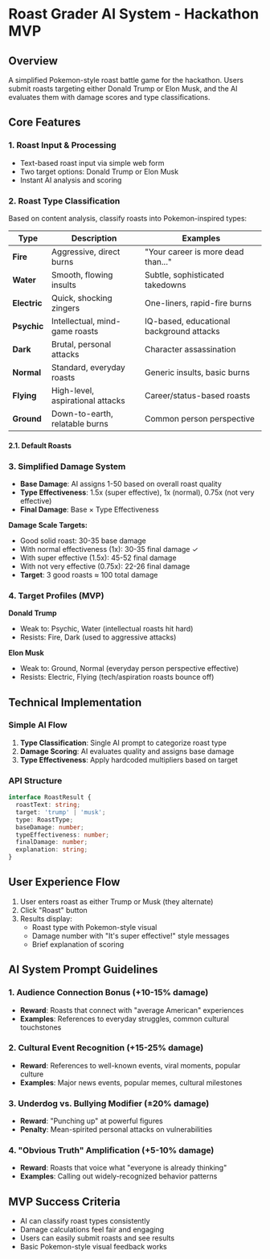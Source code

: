 # Roast Grader AI System - Hackathon MVP

## Overview
A simplified Pokemon-style roast battle game for the hackathon. Users submit roasts targeting either Donald Trump or Elon Musk, and the AI evaluates them with damage scores and type classifications.

## Core Features

### 1. Roast Input & Processing
- Text-based roast input via simple web form
- Two target options: Donald Trump or Elon Musk
- Instant AI analysis and scoring

### 2. Roast Type Classification
Based on content analysis, classify roasts into Pokemon-inspired types:

| Type | Description | Examples |
|------|-------------|----------|
| **Fire** | Aggressive, direct burns | "Your career is more dead than..." |
| **Water** | Smooth, flowing insults | Subtle, sophisticated takedowns |
| **Electric** | Quick, shocking zingers | One-liners, rapid-fire burns |
| **Psychic** | Intellectual, mind-game roasts | IQ-based, educational background attacks |
| **Dark** | Brutal, personal attacks | Character assassination |
| **Normal** | Standard, everyday roasts | Generic insults, basic burns |
| **Flying** | High-level, aspirational attacks | Career/status-based roasts |
| **Ground** | Down-to-earth, relatable burns | Common person perspective |

#### 2.1. Default Roasts


### 3. Simplified Damage System
- **Base Damage**: AI assigns 1-50 based on overall roast quality
- **Type Effectiveness**: 1.5x (super effective), 1x (normal), 0.75x (not very effective)
- **Final Damage**: Base × Type Effectiveness

**Damage Scale Targets:**
- Good solid roast: 30-35 base damage
- With normal effectiveness (1x): 30-35 final damage ✓
- With super effective (1.5x): 45-52 final damage
- With not very effective (0.75x): 22-26 final damage
- **Target**: 3 good roasts ≈ 100 total damage

### 4. Target Profiles (MVP)
**Donald Trump**
- Weak to: Psychic, Water (intellectual roasts hit hard)
- Resists: Fire, Dark (used to aggressive attacks)

**Elon Musk** 
- Weak to: Ground, Normal (everyday person perspective effective)
- Resists: Electric, Flying (tech/aspiration roasts bounce off)

## Technical Implementation

### Simple AI Flow
1. **Type Classification**: Single AI prompt to categorize roast type
2. **Damage Scoring**: AI evaluates quality and assigns base damage
3. **Type Effectiveness**: Apply hardcoded multipliers based on target

### API Structure
```typescript
interface RoastResult {
  roastText: string;
  target: 'trump' | 'musk';
  type: RoastType;
  baseDamage: number;
  typeEffectiveness: number;
  finalDamage: number;
  explanation: string;
}
```

## User Experience Flow
1. User enters roast as either Trump or Musk (they alternate)
2. Click "Roast" button
3. Results display:
   - Roast type with Pokemon-style visual
   - Damage number with "It's super effective!" style messages
   - Brief explanation of scoring

## AI System Prompt Guidelines

### 1. Audience Connection Bonus (+10-15% damage)
- **Reward**: Roasts that connect with "average American" experiences
- **Examples**: References to everyday struggles, common cultural touchstones

### 2. Cultural Event Recognition (+15-25% damage)
- **Reward**: References to well-known events, viral moments, popular culture
- **Examples**: Major news events, popular memes, cultural milestones

### 3. Underdog vs. Bullying Modifier (±20% damage)
- **Reward**: "Punching up" at powerful figures
- **Penalty**: Mean-spirited personal attacks on vulnerabilities

### 4. "Obvious Truth" Amplification (+5-10% damage)
- **Reward**: Roasts that voice what "everyone is already thinking"
- **Examples**: Calling out widely-recognized behavior patterns

## MVP Success Criteria
- AI can classify roast types consistently
- Damage calculations feel fair and engaging
- Users can easily submit roasts and see results
- Basic Pokemon-style visual feedback works
